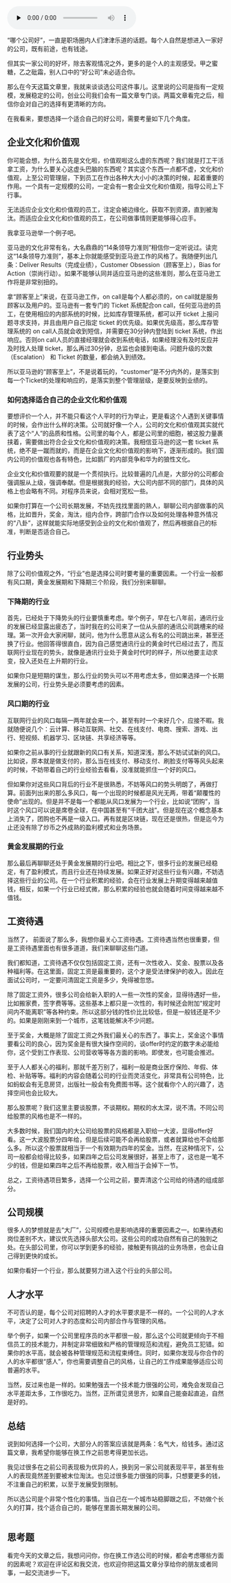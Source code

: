<audio id="audio" title="07 | 职业规划：如何选择一个公司？" controls="" preload="none"><source id="mp3" src="https://static001.geekbang.org/resource/audio/51/8f/5119992070e8913cd02612b3e36bdd8f.mp3"></audio>

“哪个公司好”，一直是职场圈内人们津津乐道的话题。每个人自然是想进入一家好的公司，既有前途，也有钱途。

但其实一家公司的好坏，除去客观情况之外，更多的是个人的主观感受。甲之蜜糖，乙之砒霜，别人口中的“好公司”未必适合你。

那么在今天这篇文章里，我就来谈谈选公司这件事儿。这里说的公司是指有一定规模，发展稳定的公司，创业公司我们会有一篇文章专门谈。两篇文章看完之后，相信你会对自己的选择有更清晰的方向。

在我看来，要想选择一个适合自己的好公司，需要考量如下几个角度。

## 企业文化和价值观

你可能会想，为什么首先是文化啦，价值观啦这么虚的东西呢？我们就是打工干活拿工资，为什么要关心这虚头巴脑的东西呢？其实这个东西一点都不虚，文化和价值观，上至公司管理层，下到员工在作出各种大大小小的决策的时候，起着重要的作用。一个具有一定规模的公司，一定会有一套企业文化和价值观，指导公司上下行事。

无法适应企业文化和价值观的员工，注定会被边缘化，获取不到资源，直到被淘汰。而适应企业文化和价值观的员工，在公司做事情则更能够得心应手。

我拿亚马逊举一个例子吧。

亚马逊的文化非常有名，大名鼎鼎的“14条领导力准则”相信你一定听说过。读完这“14条领导力准则”，基本上你就能感受到亚马逊工作的风格了。我随便列出几条：Deliver Results（完成业绩），Customer Obsession（顾客至上），Bias for Action（崇尚行动）。如果不能够认同并适应亚马逊的这些准则，那么在亚马逊工作将是非常别扭的。

拿“顾客至上”来说，在亚马逊工作，on call是每个人都必须的，on call就是服务顾客以及用户的。亚马逊有一套专门的 Ticket 系统配合on call，任何亚马逊的员工，在使用相应的内部系统的时候，比如库存管理系统，都可以开 ticket 上报问题寻求支持，并且由用户自己指定 ticket 的优先级。如果优先级高，那么库存管理系统的 on call人员就会收到短信，并需要在30分钟内登陆到 ticket 系统，作出响应。否则on call人员的直接经理就会收到系统电话，如果经理没有及时反应并及时找人处理 ticket，那么再过30分钟，总监也会接到电话。问题升级的次数（Escalation） 和 Ticket 的数量，都会纳入到绩效。

所以亚马逊的“顾客至上”，不是说着玩的，“customer”是不分内外的，是落实到每一个Ticket的处理和响应的，是落实到整个管理层级，是要反映到业绩的。

### 如何选择适合自己的企业文化和价值观

要想评价一个人，并不能只看这个人平时的行为举止，更是看这个人遇到关键事情的时候，会作出什么样的决策。公司就好像一个人，公司的文化和价值观其实就代表了这个“人”的品质和性格。公司里的每个人，都是公司里的细胞，被这股力量裹挟着，需要做出符合企业文化和价值观的决策。我相信亚马逊的这一套 ticket 系统，绝不是一蹴而就的，而是在企业文化和价值观的影响下，逐渐形成的。我们国内公司的价值观也各有特色，比如鹅厂的内部竞争和华为的狼性文化。

企业文化和价值观要的就是一个贯彻执行。比较普遍的几点是，大部分的公司都会强调服从上级，强调奉献。但是根据我的经验，大公司内部不同的部门，具体的风格上也会略有不同。对程序员来说，会相对宽松一些。

如果你打算在一个公司长期发展，不妨先找找里面的熟人，聊聊公司内部做事的风格，比如晋升，奖金，淘汰，组内合作，跨部门合作以及如何处理各种意外情况的“八卦”，这样就能实际地感受到企业的文化和价值观了，然后再根据自己的标准，判断是否适合自己。

## 行业势头

除了公司价值观之外，“行业”也是选择公司时要考量的重要因素。一个行业一般都有风口期，黄金发展期和下降期三个阶段，我们分别来聊聊。

### 下降期的行业

首先，已经处于下降势头的行业要慎重考虑。举个例子，早在七八年前，通讯行业的发展已经显露出疲态了，当时我在的公司来了一位从头部的通讯公司跳槽来的经理。第一次开会大家闲聊，就问，他为什么愿意从这么有名的公司跳出来，甚至还换了行业。他回答得很直白，因为自己感觉通讯行业的黄金时代已经过去了，而互联网行业现在的势头，就像是通讯行业处于黄金时代时的样子，所以他要主动求变，投入还处在上升期的行业。

如果你只是短期的谋生，那么行业的势头可以不用考虑太多，但如果选择一个长期发展的公司，行业势头是必须要考虑的因素。

### 风口期的行业

互联网行业的风口每隔一两年就会来一个，甚至有时一个来好几个，应接不暇。我就随便说几个：云计算、移动互联网、社交、在线支付、电商、搜索、游戏、出行、短视频、机器学习、区块链、共享经济等等。

如果你之前从事的行业就跟新的风口有关系，知道深浅，那么不妨试试新的风口。比如说，原本就是做支付的，那么当在线支付、移动支付、刷脸支付等等风头起来的时候，不妨带着自己的行业经验去看看，没准就能抓住一个好的风口。

但如果你对这些风口背后的行业不是很熟悉，不妨等风口的势头明朗了，再做打算。前面列出来的那么多风口，每一个出现的时候都是风光无两，带着“颠覆性的使命”出现的。但是并不是每一个都能从风口发展为一个行业，比如说“团购”，当时这个风口可以说是席卷全球，在中国甚至有“千团大战”。但是现在这个概念基本上消失了，团购也不再是一级入口。再有就是区块链，现在还是很热，但是迄今为止还没有除了炒币之外成熟的盈利模式和业务场景。

### 黄金发展期的行业

那么最后再聊聊还处于黄金发展期的行业吧。相比之下，很多行业的发展已经稳定，有了盈利模式，而且行业还在持续发展。如果正好对这些行业有兴趣，不妨选择这些行业的公司。在一个行业积累的经验，会在行业发展上升期变得越来越值钱，相反，如果一个行业已经式微，那么积累的经验也就会随着时间变得越来越不值钱。

## 工资待遇

当然了， 前面说了那么多，我想你最关心工资待遇。工资待遇当然也很重要，但是工资待遇里面也有很多道道，我们来聊聊这些门道。

我们都知道，工资待遇不仅仅包括固定工资，还有一次性收入、奖金、股票以及各种福利等。在这里面，固定工资是最重要的，这个才是受法律保护的收入。因此在面试公司时，一定要问清固定工资是多少，免得被忽悠。

除了固定工资外，很多公司会给新入职的人一些一次性的奖金，显得待遇好一些，比如搬家费，签字费等等。这些基本上都只是一次性的，有时候还会附加“规定时间内不能离职”等各种约束。所以这部分钱的性价比比较低，但是一般钱还是不少的。如果是刚刚来到一个城市，这笔钱能解决不少问题。

至于奖金，大概是除了固定工资之外我们最关心的东西了。事实上，奖金这个事情要看公司的良心，因为奖金是有很大操作空间的，谈offer时约定的数字未必能给你，这个受到工作表现、公司营收等等各方面的影响。即使发，也可能会推迟。

至于人人都关心的福利，那就千差万别了，福利一般是商业医疗保险、年假、体检、补贴等等。福利的内容会随着公司的行业而灵活变化，非常具有公司特色，比如蚂蚁会有无息房贷，出版社一般会有免费图书等。这个就看你个人的兴趣了，选择空间也会比较大。

那么股票呢？我们这里主要谈股票，不谈期权。期权的水太深，说不清。不同公司给股票的风格也是不一样的。

大多数时候，我们国内的大公司给股票的风格都是入职给一大波，显得offer好看。这一大波股票分四年给，但是后续可能不会再给股票，或者就算给也不会给那么多。所以这个股票就相当于一个有效期为四年的奖金。当然，在这种情况下，公司一般都会给得比较多，如果四年之后公司发展很好，甚至上市了，这也是一笔不少的钱，但是如果四年之后不再给股票，收入相当于会掉下一节。

总之，工资待遇项目繁多，选择一个公司之前，要弄清这个公司给的待遇的组成部分。

## 公司规模

很多人的梦想就是去“大厂”，公司规模也是影响选择的重要因素之一。如果待遇和岗位差别不大，建议优先选择头部大公司。这些公司的成功自然有自己的独到之处。在头部公司里，你可以学到更多的经验，接触更有挑战的业务场景，也会让自己得到更快的成长。

如果你看好一个行业，那么就要努力进入这个行业的头部公司。

## 人才水平

不可否认的是，每个公司对招聘的人才的水平要求是不一样的。一个公司的人才水平，决定了公司对人才的态度和公司内部合作与管理的风格。

举个例子，如果一个公司里程序员的水平都很一般，那么这个公司就更倾向于不相信员工的技术能力，并制定非常细致和严格的管理规范和流程，避免员工犯错。如果你的水平高，就会被各种管理规范和流程束缚住。同时，如果你发现与你合作的人的水平都很“感人”，你也需要调整自己的风格，让自己的工作成果能够适应公司普遍的水平。

当然，反过来也是一样的。如果勉强去一个技术能力很强的公司，难免会发现自己水平差距太多，工作很吃力。当然，正所谓见贤思齐，如果自己能奋起直追，自然是好的。

## 总结

说到如何选择一个公司，大部分人的答案应该就是两条：名气大，给钱多。通过这篇文章，我希望你能够在换工作之前思考得更加长远。

我见过很多在之前公司表现极为优异的人，换到另一家公司就表现平平，甚至有些人的表现竟然差到要被末位淘汰。也见过很多能力很强的同事，只想要更多的钱，不注重自己的积累，以至于发展受到限制。

所以选公司是个非常个性化的事情。当自己在一个城市站稳脚跟之后，不妨做个长久的打算，找个适合自己的，能够在里面长期发展的公司。

<img src="https://static001.geekbang.org/resource/image/fa/f1/fa8e648c1d0a2a90ab1e26597f7b53f1.jpg" alt="">

## 思考题

看完今天的文章之后，我想问问你，你在换工作选公司的时候，都会考虑哪些方面的因素呢？欢迎在评论区和我交流，也欢迎你把这篇文章分享给你的朋友或者同事，一起交流进步一下。

